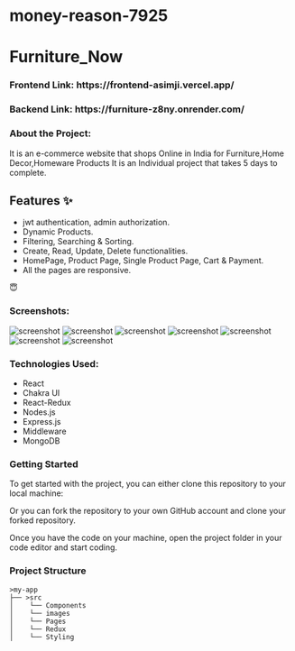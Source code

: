 # money-reason-7925

<h1>Furniture_Now</h1>

<h3>Frontend Link: https://frontend-asimji.vercel.app/ </h3> 
<h3>Backend  Link: https://furniture-z8ny.onrender.com/ </h3> 


<h3>About the Project:</h3>
It is an e-commerce website that shops Online in India for Furniture,Home Decor,Homeware Products It is an Individual project that takes 5 days to complete.


## Features ✨

- jwt authentication, admin authorization.
- Dynamic Products.
- Filtering, Searching & Sorting.
- Create, Read, Update, Delete functionalities.
- HomePage, Product Page, Single Product Page, Cart & Payment.
- All the pages are responsive.

 😇





           
<h3>Screenshots:</h3>
<img src="myapp/src/images/Screenshot(118).png" alt="screenshot" /> 
<img src="myapp/src/images/Screenshot(119).png" alt="screenshot" /> 
<img src="myapp/src/images/Screenshot(120).png" alt="screenshot" /> 
<img src="myapp/src/images/Screenshot(121).png" alt="screenshot" /> 
<img src="myapp/src/images/Screenshot(122).png" alt="screenshot" /> 
<img src="myapp/src/images/Screenshot(123).png" alt="screenshot" /> 
<img src="myapp/src/images/Screenshot(124).png" alt="screenshot" /> 

<h3>Technologies Used:</h3>
<ul>
        <li>React</li>
        <li>Chakra UI</li>
        <li>React-Redux</li>
        <li>Nodes.js</li>
        <li>Express.js</li>
        <li>Middleware</li>
        <li>MongoDB</li>
</ul>


<h3>Getting Started</h3>
To get started with the project, you can either clone this repository to your local machine:

Or you can fork the repository to your own GitHub account and clone your forked repository.

Once you have the code on your machine, open the project folder in your code editor and start coding.

<h3>Project Structure</h3>

    >my-app
    ├── >src
    │    └── Components
    │    └── images
    │    └── Pages
    │    └── Redux
    │    └── Styling  


